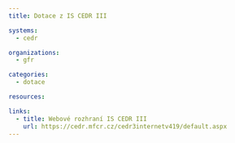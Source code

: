 ```yaml
---
title: Dotace z IS CEDR III

systems:
  - cedr

organizations:
  - gfr

categories:
  - dotace

resources:

links:
  - title: Webové rozhraní IS CEDR III
    url: https://cedr.mfcr.cz/cedr3internetv419/default.aspx
---
```

